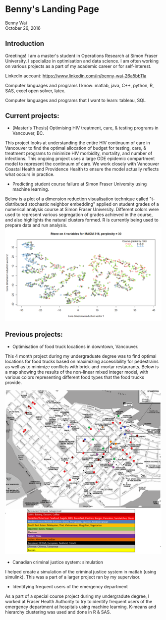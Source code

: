 # Benny's Landing Page
Benny Wai  
October 26, 2016  



## Introduction

Greetings! I am a master's student in Operations Research at Simon Fraser University. I specialize in optimisation and data science. I am often working on various projects as a part of my academic career or for self-interest. 

Linkedin account: https://www.linkedin.com/in/benny-wai-26a5bb11a

Computer languages and programs I know: matlab, java, C++, python, R, SAS, excel open solver, latex.

Computer languages and programs that I want to learn: tableau, SQL

## Current projects:

- [Master's Thesis] Optimising HIV treatment, care, & testing programs in Vancouver, BC. 

This project looks at understanding the entire HIV continuum of care in Vancouver to find the optimal allocation of budget for testing, care, & treatment programs to minimize HIV morbidity, mortality, and number of infections. This ongoing project uses a large ODE epidemic compartment model to represent the continuum of care. We work closely with Vancouver Coastal Health and Providence Health to ensure the model actually reflects what occurs in practice.

- Predicting student course failure at Simon Fraser University using machine learning.

Below is a plot of a dimension reduction visualisation technique called "t-distributed stochastic neighbor embedding" applied on student grades of a numerical analysis course at Simon Fraser University. Different colors were used to represent various segregation of grades achieved in the course, and also highlights the natural clusters formed. R is currently being used to prepare data and run analysis. 
![](MD_files/figure-html/4colors_rtsne30.png)

## Previous projects: 

- Optimisation of food truck locations in downtown, Vancouver. 

This 4 month project during my undergraduate degree was to find optimal locations for food trucks based on maximizing accessibility for pedestrains as well as to minimize conflicts with brick-and-mortar restaurants. Below is a map showing the results of the non-linear mixed integer model, with various colors representing different food types that the food trucks provide.

<img src="MD_files/figure-html/ftmap.png" alt="hi" class="inline"/>

<img src="MD_files/figure-html/legend.png" alt="hi" class="inline"/>

- Canadian criminal justice system: simulation

I helped create a simulation of the criminal justice system in matlab (using simulink). This was a part of a larger project ran by my supervisor. 

- Identifying frequent users of the emergency department

As a part of a special course project during my undergradute degree, I worked at Fraser Health Authority to try to identify frequent users of the emergency department at hospitals using machine learning. K-means and hierarchy clustering was used and done in R & SAS.
